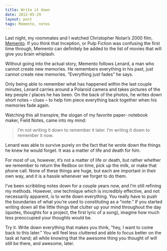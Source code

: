 ```yaml
---
title: Write it down
date: 2012-05-29
layout: post
tags: Momento, notes
---
```


Last night, my roommates and I watched Christopher Nolan’s 2000 film, [Memento](http://www.imdb.com/title/tt0209144/). If you think that Inception, or Pulp Fiction was confusing the first time through, Memento can definitely be added to the list of movies that will give you brain whiplash.

Without going into the actual story, Memento follows Lenard, a man who cannot create new memories. He remembers everything in his past, just cannot create new memories. “Everything just fades” he says.

Only being able to remember what has happened within the last couple minutes, Lenard carries around a Polaroid camera and takes pictures of the key people / places he has been. On the back of the photos, he writes down short notes – clues – to help him piece everything back together when his memories fade again.

Watching this all transpire, the slogan of my favorite paper- notebook maker, Field Notes, came into my mind:

> I’m not writing it down to remember it later. I’m writing it down to remember it now.

Lenard was able to survive purely on the fact that he wrote down the things he knew he would forget. It was a matter of life and death for him.

For most of us, however, it’s not a matter of life or death, but rather whether we remember to return the Redbox on time, pick up the milk, or make that phone call. None of these things are huge, but each are important in their own way, and it is a hassle whenever we forget to do them.

I’ve been scribbling notes down for a couple years now, and I’m still refining my methods. However, one technique which is incredibly effective, and not necessarily apparent, is to write down everything. You really have to push the boundaries of what you’re used to constituting as a “note.” If you started writing down all the little things that clutter up your mind throughout the day (quotes, thoughts for a project, the first lyric of a song), imagine how much less preoccupied your thoughts would be.

Try it. Write down everything that makes you think, “hey, I want to come back to this later.” You will feel less cluttered and able to focus better on the task at hand; all while knowing that the awesome thing you thought of will still be there, and awesome, later.


